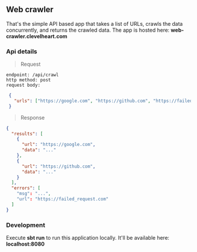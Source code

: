 ## Web crawler 

That's the simple API based app that takes a list of URLs, crawls the data concurrently, and returns the crawled data.
The app is hosted here: **web-crawler.clevelheart.com**

### Api details

> Request
```
endpoint: /api/crawl
http method: post
request body:
```
```json 
 {
   "urls": ["https://google.com", "https://github.com", "https://failed_request.com"]
 } 
```
> Response

```json
{
  "results": [
    {
      "url": "https://google.com", 
      "data": "..."
    }, 
    {
      "url": "https://github.com",
      "data": "..."
    }
  ],
  "errors": [
    "msg": "...",
    "url": "https://failed_request.com"
  ]
}
```

### Development 
Execute **sbt run** to run this application locally. It'll be available here: **localhost:8080**
